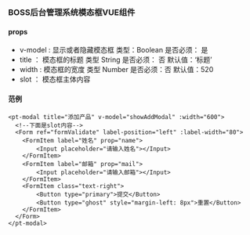 ### BOSS后台管理系统模态框VUE组件

#### props

- v-model : 显示或者隐藏模态框 类型：Boolean  是否必须： 是
- title ： 模态框的标题 类型 String  是否必须： 否  默认值：‘标题’
- width : 模态框的宽度 类型 Number 是否必须：否 默认值：520
- slot ： 模态框主体内容
#### 范例
~~~
<pt-modal title="添加产品" v-model="showAddModal" :width="600">
  <!--下面是slot内容-->
  <Form ref="formValidate" label-position="left" :label-width="80">
    <FormItem label="姓名" prop="name">
        <Input placeholder="请输入姓名"></Input>
    </FormItem>
    <FormItem label="邮箱" prop="mail">
        <Input placeholder="请输入邮箱"></Input>
    </FormItem>
    <FormItem class="text-right">
        <Button type="primary">提交</Button>
        <Button type="ghost" style="margin-left: 8px">重置</Button>
    </FormItem>
  </Form>
</pt-modal>
~~~
